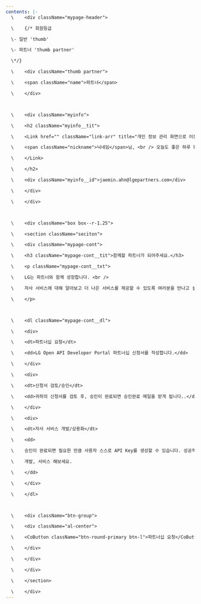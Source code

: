 ```yaml
---
contents: |-
  \    <div className="mypage-header">

  \    {/* 회원등급 

  \- 일반 'thumb'

  \- 파트너 'thumb partner' 

  \*/}

  \    <div className="thumb partner">

  \    <span className="name">파트너</span>

  \    </div>



  \    <div className="myinfo">

  \    <h2 className="myinfo__tit">

  \    <Link href="" className="link-arr" title="개인 정보 관리 화면으로 이동">

  \    <span className="nickname">닉네임</span>님, <br /> 오늘도 좋은 하루 되세요.

  \    </Link>

  \    </h2>

  \    <div className="myinfo__id">jaemin.ahn@lgepartners.com</div>

  \    </div>

  \    </div>



  \    <div className="box box--r-1.25">

  \    <section className="seciton">

  \    <div className="mypage-cont">

  \    <h3 className="mypage-cont__tit">함께할 파트너가 되어주세요.</h3>

  \    <p className="mypage-cont__txt">

  \    LG는 파트너와 함께 성장합니다. <br />

  \    자사 서비스에 대해 알아보고 더 나은 서비스를 제공할 수 있도록 여러분을 만나고 싶습니다.

  \    </p>



  \    <dl className="mypage-cont__dl">

  \    <div>

  \    <dt>파트너십 요청</dt>

  \    <dd>LG Open API Developer Portal 파트너십 신청서를 작성합니다.</dd>

  \    </div>

  \    <div>

  \    <dt>신청서 검토/승인</dt>

  \    <dd>귀하의 신청서를 검토 후, 승인이 완료되면 승인완료 메일을 받게 됩니다..</dd>

  \    </div>

  \    <div>

  \    <dt>자사 서비스 개발/상용화</dt>

  \    <dd>

  \    승인이 완료되면 필요한 만큼 사용자 스스로 API Key를 생성할 수 있습니다. 성공적으로 자사 서비스를

  \    개발, 서비스 해보세요.

  \    </dd>

  \    </div>

  \    </dl>



  \    <div className="btn-group">

  \    <div className="al-center">

  \    <CoButton className="btn-round-primary btn-l">파트너십 요청</CoButton>

  \    </div>

  \    </div>

  \    </div>

  \    </section>

  \    </div>
---
```

